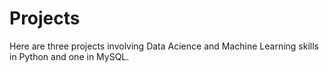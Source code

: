 # Projects

Here are three projects involving Data Acience and Machine Learning skills in Python and one in MySQL.
